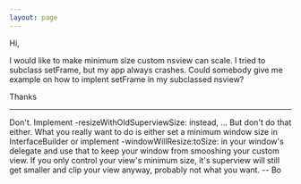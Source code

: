 ```yaml
---
layout: page
---
```


Hi,

I would like to make minimum size custom nsview can scale. I tried to subclass setFrame, but my app always crashes. Could somebody give me example on how to implent setFrame in my subclassed nsview?

Thanks

----

Don't.  Implement -resizeWithOldSuperviewSize: instead, ... But don't do that either.  What you really want to do is either set a minimum window size in InterfaceBuilder or implement -windowWillResize:toSize: in your window's delegate and use that to keep your window from smooshing your custom view.  If you only control your view's minimum size, it's superview will still get smaller and clip your view anyway, probably not what you want.  -- Bo
